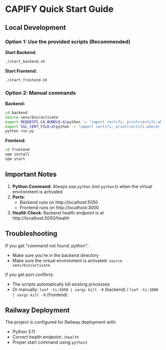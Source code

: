# CAPIFY Quick Start Guide

## Local Development

### Option 1: Use the provided scripts (Recommended)

**Start Backend:**
```bash
./start_backend.sh
```

**Start Frontend:**
```bash
./start_frontend.sh
```

### Option 2: Manual commands

**Backend:**
```bash
cd backend
source venv/bin/activate
export REQUESTS_CA_BUNDLE=$(python -c "import certifi; print(certifi.where())")
export SSL_CERT_FILE=$(python -c "import certifi; print(certifi.where())")
python run.py
```

**Frontend:**
```bash
cd frontend
npm install
npm start
```

## Important Notes

1. **Python Command**: Always use `python` (not `python3`) when the virtual environment is activated
2. **Ports**: 
   - Backend runs on http://localhost:5050
   - Frontend runs on http://localhost:3000
3. **Health Check**: Backend health endpoint is at http://localhost:5050/health

## Troubleshooting

If you get "command not found: python":
- Make sure you're in the backend directory
- Make sure the virtual environment is activated: `source venv/bin/activate`

If you get port conflicts:
- The scripts automatically kill existing processes
- Or manually: `lsof -ti:5050 | xargs kill -9` (backend) / `lsof -ti:3000 | xargs kill -9` (frontend)

## Railway Deployment

The project is configured for Railway deployment with:
- Python 3.11
- Correct health endpoint: `/health`
- Proper start command using `python3` 